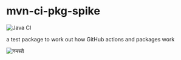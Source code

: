 # mvn-ci-pkg-spike
![Java CI](https://github.com/nedervold/mvn-ci-pkg-spike/workflows/Java%20CI/badge.svg)

a test package to work out how GitHub actions and packages work

![नमस्ते](https://github.com/nedervold/mvn-ci-pkg-spike/workflows/Java%20CI/badge.svg)

